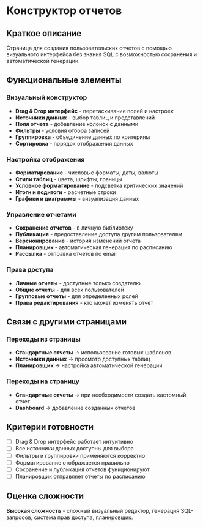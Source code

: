 # Конструктор отчетов

## Краткое описание

Страница для создания пользовательских отчетов с помощью визуального интерфейса без знания SQL с возможностью сохранения и автоматической генерации.

## Функциональные элементы

### Визуальный конструктор

- **Drag & Drop интерфейс** - перетаскивание полей и настроек
- **Источники данных** - выбор таблиц и представлений
- **Поля отчета** - добавление колонок с данными
- **Фильтры** - условия отбора записей
- **Группировка** - объединение данных по критериям
- **Сортировка** - порядок отображения данных

### Настройка отображения

- **Форматирование** - числовые форматы, даты, валюты
- **Стили таблиц** - цвета, шрифты, границы
- **Условное форматирование** - подсветка критических значений
- **Итоги и подитоги** - расчетные строки
- **Графики и диаграммы** - визуализация данных

### Управление отчетами

- **Сохранение отчетов** - в личную библиотеку
- **Публикация** - предоставление доступа другим пользователям
- **Версионирование** - история изменений отчета
- **Планировщик** - автоматическая генерация по расписанию
- **Рассылка** - отправка отчетов по email

### Права доступа

- **Личные отчеты** - доступные только создателю
- **Общие отчеты** - для всех пользователей
- **Групповые отчеты** - для определенных ролей
- **Права редактирования** - кто может изменять отчет

## Связи с другими страницами

### Переходы из страницы

- **Стандартные отчеты** → использование готовых шаблонов
- **Источники данных** → просмотр доступных таблиц
- **Планировщик** → настройка автоматической генерации

### Переходы на страницу

- **Стандартные отчеты** → при необходимости создать кастомный отчет
- **Dashboard** → добавление созданных отчетов

## Критерии готовности

- [ ] Drag & Drop интерфейс работает интуитивно
- [ ] Все источники данных доступны для выбора
- [ ] Фильтры и группировки применяются корректно
- [ ] Форматирование отображается правильно
- [ ] Сохранение и публикация отчетов функционируют
- [ ] Планировщик отправляет отчеты по расписанию

## Оценка сложности

**Высокая сложность** - сложный визуальный редактор, генерация SQL-запросов, система прав доступа, планировщик.
